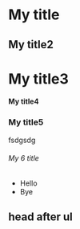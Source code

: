# My title
## My title2
# My title3
#### My title4
### My title5
fsdgsdg
###### My 6 title

- Hello
- Bye

## head after ul
